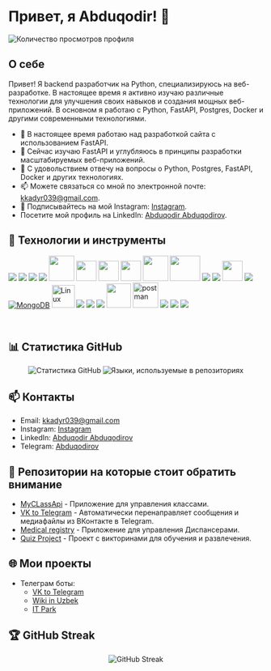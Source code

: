 # Привет, я Abduqodir! 👋

![Количество просмотров профиля](https://komarev.com/ghpvc/?username=abduqodir2287&color=blueviolet)

## О себе

Привет! Я backend разработчик на Python, специализируюсь на веб-разработке. В настоящее время я активно изучаю различные технологии для улучшения своих навыков и создания мощных веб-приложений. В основном я работаю с Python, FastAPI, Postgres, Docker и другими современными технологиями.

- 🔭 В настоящее время работаю над разработкой сайта с использованием FastAPI.
- 🌱 Сейчас изучаю FastAPI и углубляюсь в принципы разработки масштабируемых веб-приложений.
- 💬 С удовольствием отвечу на вопросы о Python, Postgres, FastAPI, Docker и других технологиях.
- 📫 Можете связаться со мной по электронной почте: [kkadyr039@gmail.com](mailto:kkadyr039@gmail.com).
- 📸 Подписывайтесь на мой Instagram: [Instagram](https://www.instagram.com/abduqodirov634).
- Посетите мой профиль на LinkedIn: [Abduqodir Abduqodirov](https://www.linkedin.com/in/abduqodir-abduqodirov-4b38662b9).

## 🔧 Технологии и инструменты

<p align="left">  
    <a href="https://www.python.org" target="_blank"> <img src="https://img.icons8.com/color/48/000000/python.png"/></a>
    <a href="https://devdocs.io/javascript/" target="_blank"> <img src="https://img.icons8.com/color/48/000000/javascript.png"/></a>
    <a href="https://docs.djangoproject.com/en/3.2/" target="_blank"> <img src="https://img.icons8.com/color/48/000000/django.png"/></a>
    <a href="https://flask.palletsprojects.com/en/2.0.x/" target="_blank"> <img src="https://img.icons8.com/cute-clipart/50/000000/flask.png"/></a>
    <a href="https://fastapi.tiangolo" target="blank"> <img src="https://fastapi.tiangolo.com/img/icon-white.svg" width="50"/></a>
    <a href="https://docs.aiohttp.org/en/stable/" target="_blank"> <img src="https://docs.aiohttp.org/en/stable/_static/aiohttp-plain.svg" height='40px' width="40px"/></a>
    <a href="https://alembic.sqlalchemy.org/en/latest/" target="_blank"> <img src="https://avatars.githubusercontent.com/u/1066203?s=200&v=4" height='40px' width="40px"/></a>
    <a href="https://docs.aiogram.dev/en/latest/" target="_blank"> <img src="https://docs.aiogram.dev/en/latest/_static/logo.png" height='40px' width="40px"/></a>
    <a href="https://selenium-python.readthedocs.io/" target="_blank"> <img src="https://selenium-python.readthedocs.io/_static/logo.png" width="50"/></a>
    <a href="https://www.django-rest-framework.org/" target="_blank"> <img src="https://storage.caktusgroup.com/media/blog-images/drf-logo2.png" height='50px' width="60px"/></a>
    <a href="https://docs.docker.com/" target="_blank"> <img src="https://img.icons8.com/color/48/000000/docker.png"/></a>
    <a href="https://kubernetes.io/" target="_blank"> <img src="https://img.icons8.com/color/48/000000/kubernetes.png"/></a>
    <a href="https://www.postgresql.org/docs/" target="_blank"> <img src="https://www.postgresql.org//media/img/about/press/elephant.png" height='40px' width="40px"/></a>
    <a href="https://dev.mysql.com/doc/" target="_blank"> <img src="https://img.icons8.com/color/48/000000/mysql.png"/></a>
    <a href="https://www.mongodb.com/" target="_blank"><img src="https://img.icons8.com/color/48/000000/mongodb.png" alt="MongoDB"/></a>
    <a href="https://www.linuxfoundation.org/" target="_blank"><img src="https://img.icons8.com/color/48/000000/linux.png" alt="Linux" height="45px" width="45px"/></a>
    <a href="https://help.ubuntu.com/" target="_blank"> <img src="https://img.icons8.com/color/48/000000/ubuntu.png"/></a>
    <a href="https://devdocs.io/html/" target="_blank"> <img src="https://img.icons8.com/color/48/000000/html-5.png"/></a> 
    <a href="https://devdocs.io/css/" target="_blank"> <img src="https://img.icons8.com/color/48/000000/css3.png"/></a>
    <a href="https://www.rabbitmq.com/docs" target="_blank"> <img src="https://www.vectorlogo.zone/logos/rabbitmq/rabbitmq-icon.svg" width="48" height="48"/></a>
    <a href="https://postman.com" target="_blank"> <img src="https://www.vectorlogo.zone/logos/getpostman/getpostman-icon.svg" alt="postman" width="50" height="50"/></a> 
    <a href="https://redis.io/" target="_blank"> <img src="https://img.icons8.com/color/48/000000/redis.png"/></a>
    <a href="https://git-scm.com/" target="_blank"> <img src="https://img.icons8.com/color/48/000000/git.png"/></a> 
    <a href="https://docs.github.com/en" target="_blank"> <img src="https://img.icons8.com/ios-filled/50/000000/github.png"/></a>
</p>
<br/>

## 📊 Статистика GitHub

<p align="center">
  <img src="https://github-readme-stats.vercel.app/api?username=abduqodir2287&show_icons=true&theme=radical" alt="Статистика GitHub"/>
  <img src="https://github-readme-stats.vercel.app/api/top-langs/?username=abduqodir2287&layout=compact&theme=radical" alt="Языки, используемые в репозиториях"/>
</p>


## 📫 Контакты

- Email: [kkadyr039@gmail.com](mailto:kkadyr039@gmail.com)
- Instagram: [Instagram](https://www.instagram.com/abduqodirov634)
- LinkedIn: [Abduqodir Abduqodirov](https://www.linkedin.com/in/abduqodir-abduqodirov-4b38662b9)
- Telegram: [Abduqodirov](https://t.me/Abduqodir2287)


## 🌟 Репозитории на которые стоит обратить внимание

- [MyCLassApi](https://github.com/abduqodir2287/MyClassApi) - Приложение для управления классами.
- [VK to Telegram](https://github.com/abduqodir2287/VktoTelegram) - Автоматически перенаправляет сообщения и медиафайлы из ВКонтакте в Telegram.
- [Medical registry](https://github.com/abduqodir2287/MedRegistry) - Приложение для управления Диспансерами.
- [Quiz Project](https://github.com/abduqodir2287/Quiz_project) - Проект с викторинами для обучения и развлечения.


## 🌐 Мои проекты

- Телеграм боты:
  - [VK to Telegram](https://t.me/AbduqodirVk_bot)
  - [Wiki in Uzbek](https://t.me/Wiki_in_Uzbek_language_bot)
  - [IT Park](https://t.me/ITPark2287_bot)
  

## 🏆 GitHub Streak

<p align="center">
  <img src="https://github-readme-streak-stats.herokuapp.com/?user=abduqodir2287&theme=radical" alt="GitHub Streak"/>
</p>
